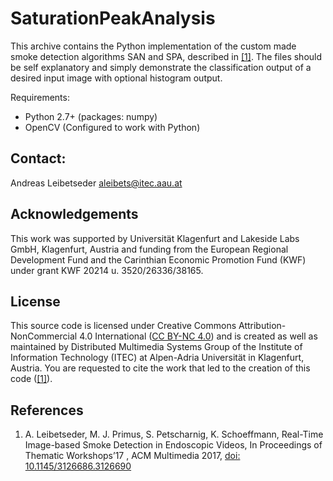 # SaturationPeakAnalysis
This archive contains the Python implementation of the custom made smoke detection
algorithms SAN and SPA, described in <a href="https://dl.acm.org/citation.cfm?doid=3126686.3126690" target="_blank">[1]</a>. The files should be self explanatory
and simply demonstrate the classification output of a desired input image with
optional histogram output.

Requirements:

- Python 2.7+   (packages: numpy)
- OpenCV        (Configured to work with Python)



## Contact:

Andreas Leibetseder
aleibets@itec.aau.at

## Acknowledgements

This work was supported by Universität Klagenfurt and Lakeside Labs GmbH,
Klagenfurt, Austria and funding from the European Regional Development Fund and
the Carinthian Economic Promotion Fund (KWF) under grant KWF 20214 u.
3520/26336/38165.

## License


This source code is licensed under Creative Commons Attribution-NonCommercial 4.0
International ([CC BY-NC 4.0](https://creativecommons.org/licenses/by-nc/4.0/)) and
is created as well as maintained by Distributed Multimedia Systems Group of the
Institute of Information Technology (ITEC) at Alpen-Adria Universität in Klagenfurt,
Austria. You are requested to cite the work that led to the creation of this code
([[1]](https://dl.acm.org/citation.cfm?doid=3126686.3126690)).

## References
1.  A. Leibetseder, M. J. Primus, S. Petscharnig, K. Schoeffmann, Real-Time
    Image-based Smoke Detection in Endoscopic Videos, In Proceedings of Thematic
    Workshops’17 , ACM Multimedia 2017, [doi: 10.1145/3126686.3126690](https://dl.acm.org/citation.cfm?doid=3126686.3126690)
